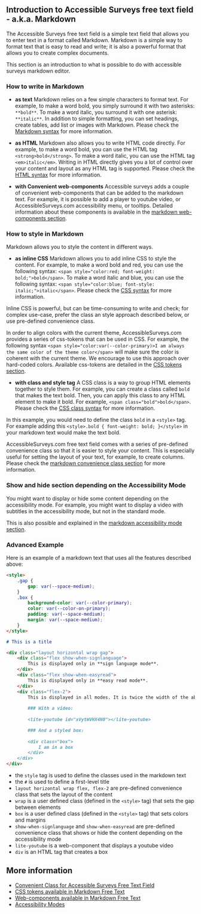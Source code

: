 ## Introduction to Accessible Surveys free text field - a.k.a. Markdown

The Accessible Surveys free text field is a simple text field that allows you to enter text in a format called Markdown. Markdown is a simple way to format text that is easy to read and write; it is also a powerful format that allows you to create complex documents. 

This section is an introduction to what is possible to do with accessible surveys markdown editor. 

### How to write in Markdown

- **as text** Markdown relies on a few simple characters to format text. For example, to make a word bold, you simply surround it with two asterisks: `**bold**`. To make a word italic, you surround it with one asterisk: `**italic**`. In addition to simple formatting, you can set headings, create tables, add list or images with Markdown. Please check the [Markdown syntax](https://www.markdownguide.org/basic-syntax/) for more information. 

- **as HTML** Markdown also allows you to write HTML code directly. For example, to make a word bold, you can use the HTML tag `<strong>bold</strong>`. To make a word italic, you can use the HTML tag `<em>italic</em>`. Writing in HTML directly gives you a lot of control over your content and layout as any HTML tag is supported. Please check the [HTML syntax](https://www.w3schools.com/html/default.asp) for more information. 

- **with Convenient web-components** Accessible surveys adds a couple of convenient web-components that can be added to the markdown text. For example, it is possible to add a player to youtube video, or AccessibleSurveys.com accessibility menu, or tooltips. Detailed information about these components is available in the [markdown web-components section](./md-web-components.md).

### How to style in Markdown

Markdown allows you to style the content in different ways.

- **as inline CSS** Markdown allows you to add inline CSS to style the content. For example, to make a word bold and red, you can use the following syntax: `<span style="color:red; font-weight: bold;">bold</span>`. To make a word italic and blue, you can use the following syntax: `<span style="color:blue; font-style: italic;">italic</span>`. Please check the [CSS syntax](https://www.w3schools.com/css/default.asp) for more information.

Inline CSS is powerful, but can be time-consuming to write and check; for complex use-case, prefer the class an style approach described below, or use pre-defined convenience class.

In order to align colors with the current theme, AccessibleSurveys.com provides a series of css-tokens that can be used in CSS. For example, the following syntax `<span style="color:var(--color-primary)>I am always the same color of the theme color</span>` will make sure the color is coherent with the current theme. We encourage to use this approach over hard-coded colors. Available css-tokens are detailed in the [CSS tokens section](./md-css-tokens.md).

- **with class and style tag** A CSS class is a way to group HTML elements together to style them. For example, you can create a class called `bold` that makes the text bold. Then, you can apply this class to any HTML element to make it bold. For example, `<span class="bold">bold</span>`. Please check the [CSS class syntax](https://www.w3schools.com/css/css_howto.asp) for more information.

In this example, you would need to define the class `bold` in a `<style>` tag. For example adding this `<style>.bold { font-weight: bold; }</style>` in your markdown text would make the text bold.

AccessibleSurveys.com free text field comes with a series of pre-defined convenience class so that it is easier to style your content. This is especially useful for setting the layout of your text, for example, to create columns. Please check the [markdown convenience class section](./md-convenience-class.md) for more information.

### Show and hide section depending on the Accessibility Mode

You might want to display or hide some content depending on the accessibility mode. For example, you might want to display a video with subtitles in the accessibility mode, but not in the standard mode.

This is also possible and explained in the [markdown accessibility mode section](./md-accessibility-mode.md).

### Advanced Example

Here is an example of a markdown text that uses all the features described above:

```markdown
<style>
	.gap {
		gap: var(--space-medium);
	}
	.box {
		background-color: var(--color-primary);
		color: var(--color-on-primary);
		padding: var(--space-medium);
		margin: var(--space-medium);
	}
</style>

# This is a title

<div class="layout horizontal wrap gap">
	<div class="flex show-when-signlanguage">
		This is displayed only in **sign language mode**.
	</div>
	<div class="flex show-when-easyread">
		This is displayed only in **easy read mode**.
	</div>
	<div class="flex-2">
		This is displayed in all modes. It is twice the width of the above elements
		
		### With a video:
		
		<lite-youtube id="xVytWVHX4N0"></lite-youtube>

		### And a styled box: 
		
		<div class="box">
			I am in a box
		</div>
	</div>
</div>

```

- the `style` tag is used to define the classes used in the markdown text
- the `#` is used to define a first-level title
- `layout horizontal wrap flex, flex-2` are pre-defined convenience class that sets the layout of the content
- `wrap` is a user defined class (defined in the `<style>` tag) that sets the gap between elements
- `box` is a user defined class (defined in the `<style>` tag) that sets colors and margins
- `show-when-signlanguage` and `show-when-easyread` are pre-defined convenience class that shows or hide the content depending on the accessibility mode
- `lite-youtube` is a web-component that displays a youtube video
- `div` is an HTML tag that creates a box

## More information

- [Convenient Class for Accessible Surveys Free Text Field](md-convenience-class.md)
- [CSS tokens available in Markdown Free Text](md-css-tokens.md)
- [Web-components available in Markdown Free Text](md-web-components.md)
- [Accessibility Modes](md-accessibility-mode.md)
